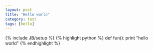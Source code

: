 ```yaml
---
layout: post
title: "Hello world"
category: test
tags: [hello]
---
```

{% include JB/setup %}
{% highlight python %}
def fun():
	print "hello world"
{% endhighlight %}
